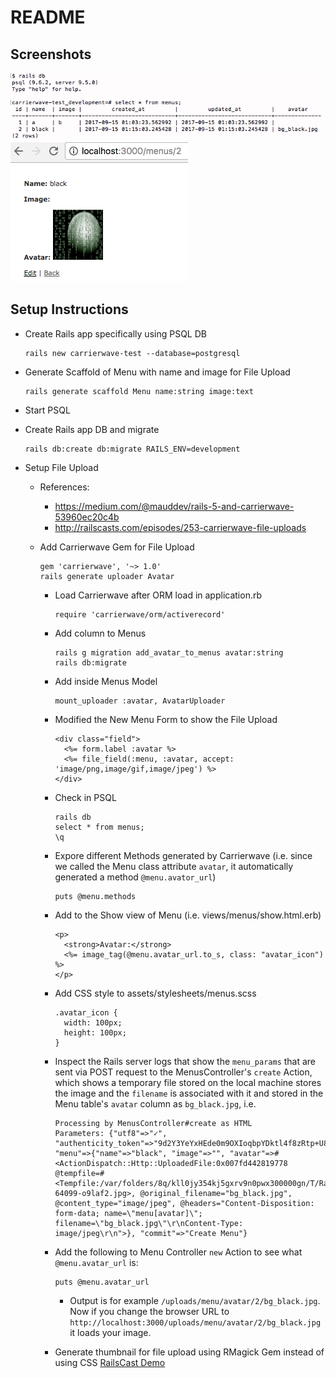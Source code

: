 # README

## Screenshots

![alt tag](https://raw.githubusercontent.com/ltfschoen/demo_fileupload/master/screenshots/screenshot_psql.png)
![alt tag](https://raw.githubusercontent.com/ltfschoen/demo_fileupload/master/screenshots/screenshow_view_fileuploaded.png)

## Setup Instructions

* Create Rails app specifically using PSQL DB
  ```
  rails new carrierwave-test --database=postgresql
  ```

* Generate Scaffold of Menu with name and image for File Upload
  ```
  rails generate scaffold Menu name:string image:text
  ```

* Start PSQL
* Create Rails app DB and migrate
  ```
  rails db:create db:migrate RAILS_ENV=development
  ```

* Setup File Upload
  * References:
    * https://medium.com/@mauddev/rails-5-and-carrierwave-53960ec20c4b
    * http://railscasts.com/episodes/253-carrierwave-file-uploads

  * Add Carrierwave Gem for File Upload
    ```
    gem 'carrierwave', '~> 1.0'
    rails generate uploader Avatar
    ```
    * Load Carrierwave after ORM load in application.rb
      ```
      require 'carrierwave/orm/activerecord'
      ```

    * Add column to Menus
      ```
      rails g migration add_avatar_to_menus avatar:string
      rails db:migrate
      ```
    * Add inside Menus Model
      ```
      mount_uploader :avatar, AvatarUploader
      ```

    * Modified the New Menu Form to show the File Upload
      ```
      <div class="field">
        <%= form.label :avatar %>
        <%= file_field(:menu, :avatar, accept: 'image/png,image/gif,image/jpeg') %>
      </div>
      ```
    * Check in PSQL
      ```
      rails db
      select * from menus;
      \q
      ```
    * Expore different Methods generated by Carrierwave
    (i.e. since we called the Menu class attribute `avatar`, it automatically
      generated a method `@menu.avator_url`)
      ```
      puts @menu.methods
      ```
    * Add to the Show view of Menu (i.e. views/menus/show.html.erb)
      ```
      <p>
        <strong>Avatar:</strong>
        <%= image_tag(@menu.avatar_url.to_s, class: "avatar_icon") %>
      </p>
      ```
    * Add CSS style to assets/stylesheets/menus.scss
      ```
      .avatar_icon {
        width: 100px;
        height: 100px;
      }
      ```
    * Inspect the Rails server logs that show the `menu_params` that are sent via POST request to
    the MenusController's `create` Action, which shows a temporary file stored on the local machine stores the image and the `filename` is associated with it and stored in the Menu table's `avatar` column as `bg_black.jpg`, i.e.
      ```
      Processing by MenusController#create as HTML
      Parameters: {"utf8"=>"✓", "authenticity_token"=>"9d2Y3YeYxHEde0m9OXIoqbpYDktl4f8zRtp+U8zH+Yvg3ayYeZQEfvtf91auKRC34Bl38Ib0XcskFnFHu5QuTg==", "menu"=>{"name"=>"black", "image"=>"", "avatar"=>#<ActionDispatch::Http::UploadedFile:0x007fd442819778 @tempfile=#<Tempfile:/var/folders/8q/kll0jy354kj5gxrv9n0pwx300000gn/T/RackMultipart20170915-64099-o9laf2.jpg>, @original_filename="bg_black.jpg", @content_type="image/jpeg", @headers="Content-Disposition: form-data; name=\"menu[avatar]\"; filename=\"bg_black.jpg\"\r\nContent-Type: image/jpeg\r\n">}, "commit"=>"Create Menu"}
      ```
    * Add the following to Menu Controller `new` Action to see what `@menu.avatar_url` is:
      ```
      puts @menu.avatar_url
      ```
      * Output is for example `/uploads/menu/avatar/2/bg_black.jpg`.
      Now if you change the browser URL to
      `http://localhost:3000/uploads/menu/avatar/2/bg_black.jpg`
      it loads your image.
    * Generate thumbnail for file upload using RMagick Gem instead of using CSS
      [RailsCast Demo](http://railscasts.com/episodes/253-carrierwave-file-uploads)
